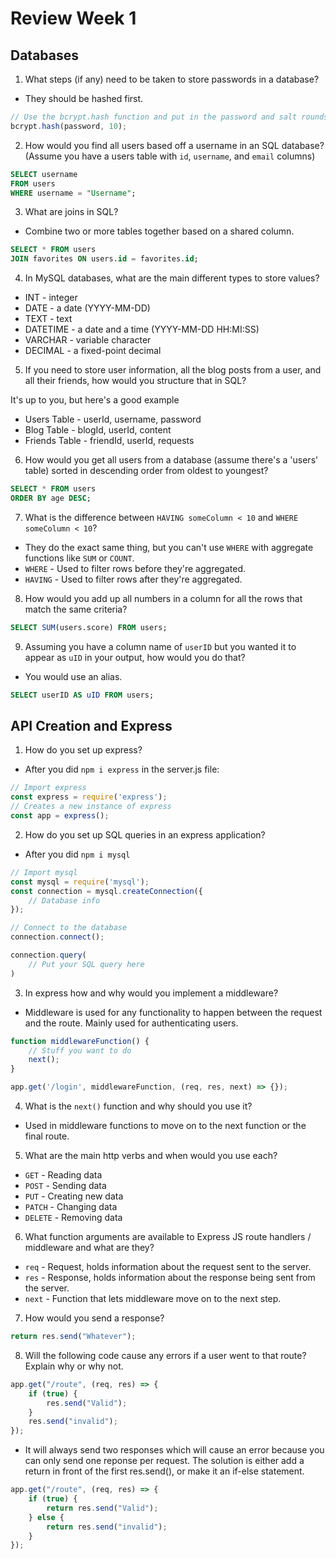 # Review Week 1

## Databases

1. What steps (if any) need to be taken to store passwords in a database?

- They should be hashed first.

```js
// Use the bcrypt.hash function and put in the password and salt rounds
bcrypt.hash(password, 10);
```

2. How would you find all users based off a username in an SQL database? (Assume you have a users table with `id`, `username`, and `email` columns)

```SQL
SELECT username 
FROM users
WHERE username = "Username";
```

3. What are joins in SQL?

- Combine two or more tables together based on a shared column.

```SQL
SELECT * FROM users
JOIN favorites ON users.id = favorites.id;
```

4. In MySQL databases, what are the main different types to store values?

- INT - integer
- DATE - a date (YYYY-MM-DD)
- TEXT - text
- DATETIME - a date and a time (YYYY-MM-DD HH:MI:SS)
- VARCHAR - variable character
- DECIMAL - a fixed-point decimal

5. If you need to store user information, all the blog posts from a user, and all their friends, how would you structure that in SQL?

It's up to you, but here's a good example

- Users Table - userId, username, password
- Blog Table - blogId, userId, content
- Friends Table - friendId, userId, requests

6. How would you get all users from a database (assume there's a 'users' table) sorted in descending order from oldest to youngest?

```SQL
SELECT * FROM users
ORDER BY age DESC;
```

7. What is the difference between `HAVING someColumn < 10` and `WHERE someColumn < 10`?

- They do the exact same thing, but you can't use `WHERE` with aggregate functions like `SUM` or `COUNT`.
- `WHERE` - Used to filter rows before they're aggregated.
- `HAVING` - Used to filter rows after they're aggregated.

8. How would you add up all numbers in a column for all the rows that match the same criteria?

```SQL
SELECT SUM(users.score) FROM users;
```

9. Assuming you have a column name of `userID` but you wanted it to appear as `uID` in your output, how would you do that?

- You would use an alias.

```SQL
SELECT userID AS uID FROM users;
```

## API Creation and Express

1. How do you set up express?

- After you did `npm i express` in the server.js file:

```js
// Import express
const express = require('express');
// Creates a new instance of express
const app = express();
```

2. How do you set up SQL queries in an express application?

- After you did `npm i mysql`

```js
// Import mysql
const mysql = require('mysql');
const connection = mysql.createConnection({
    // Database info
});

// Connect to the database
connection.connect();

connection.query(
    // Put your SQL query here
)
```

3. In express how and why would you implement a middleware?

- Middleware is used for any functionality to happen between the request and the route. Mainly used for authenticating users.

```js
function middlewareFunction() {
    // Stuff you want to do
    next();
}

app.get('/login', middlewareFunction, (req, res, next) => {});
```

4. What is the `next()` function and why should you use it?

- Used in middleware functions to move on to the next function or the final route.

5. What are the main http verbs and when would you use each?

- `GET` - Reading data
- `POST` - Sending data
- `PUT` - Creating new data
- `PATCH` - Changing data
- `DELETE` - Removing data

6. What function arguments are available to Express JS route handlers / middleware and what are they?

- `req` - Request, holds information about the request sent to the server.
- `res` - Response, holds information about the response being sent from the server.
- `next` - Function that lets middleware move on to the next step.

7. How would you send a response?

```js
return res.send("Whatever");
```

8. Will the following code cause any errors if a user went to that route? Explain why or why not.

```js
app.get("/route", (req, res) => {
    if (true) {
        res.send("Valid");
    }
    res.send("invalid");
});
```

- It will always send two responses which will cause an error because you can only send one reponse per request. The solution is either add a return in front of the first res.send(), or make it an if-else statement.

```js
app.get("/route", (req, res) => {
    if (true) {
        return res.send("Valid");
    } else {
        return res.send("invalid");
    }
});
```